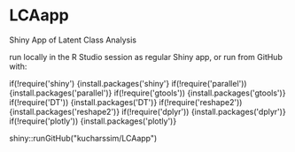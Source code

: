 # LCAapp
Shiny App of Latent Class Analysis

run locally in the R Studio session as regular Shiny app, or run from GitHub with:

if(!require('shiny') {install.packages('shiny'}
if(!require('parallel')) {install.packages('parallel')}
if(!require('gtools')) {install.packages('gtools')}
if(!require('DT')) {install.packages('DT')}
if(!require('reshape2')) {install.packages('reshape2')}
if(!require('dplyr')) {install.packages('dplyr')}
if(!require('plotly')) {install.packages('plotly')}

shiny::runGitHub("kucharssim/LCAapp")
